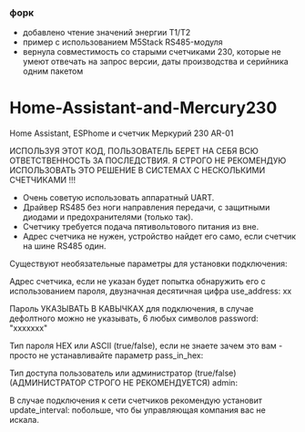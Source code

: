 ### форк
- добавлено чтение значений энергии T1/T2
- пример с использованием M5Stack RS485-модуля
- вернула совместимость со старыми счетчиками 230, которые не умеют отвечать на запрос версии, даты производства и серийника одним пакетом

# Home-Assistant-and-Mercury230
Home Assistant, ESPhome  и  счетчик Меркурий 230 AR-01

ИСПОЛЬЗУЯ ЭТОТ КОД, ПОЛЬЗОВАТЕЛЬ БЕРЕТ НА СЕБЯ ВСЮ ОТВЕТСТВЕННОСТЬ ЗА ПОСЛЕДСТВИЯ.
Я СТРОГО НЕ РЕКОМЕНДУЮ ИСПОЛЬЗОВАТЬ ЭТО РЕШЕНИЕ В СИСТЕМАХ С НЕСКОЛЬКИМИ СЧЕТЧИКАМИ !!!

- Очень советую использовать аппаратный UART.
- Драйвер RS485 без ноги направления передачи, с защитными диодами и предохранителями (только так).
- Счетчику требуется подача пятивольтового питания из вне.
- Адрес счетчика не нужен, устройство найдет его само, если счетчик на шине RS485 один.

Существуют необязательные параметры для установки подключения:
    
 Aдрес счетчика, если не указан будет попытка обнаружить его с использованием пароля, двузначная десятичная цифра
    use_address: xx
    
 Пароль УКАЗЫВАТЬ В КАВЫЧКАХ для подключения, в случае дефолтного можно не указывать, 6 любых символов
    password: "xxxxxxx"
    
 Тип пароля HEX или ASCII  (true/false), если не знаете зачем это вам - просто не устанавливайте параметр
    pass_in_hex: 
    
 Тип доступа пользователь или администратор (true/false) (АДМИНИСТРАТОР СТРОГО НЕ РЕКОМЕНДУЕТСЯ)
    admin: 

В случае подключения к сети счетчиков рекомендую установит update_interval: побольше, что бы управляющая компания вас не искала.



